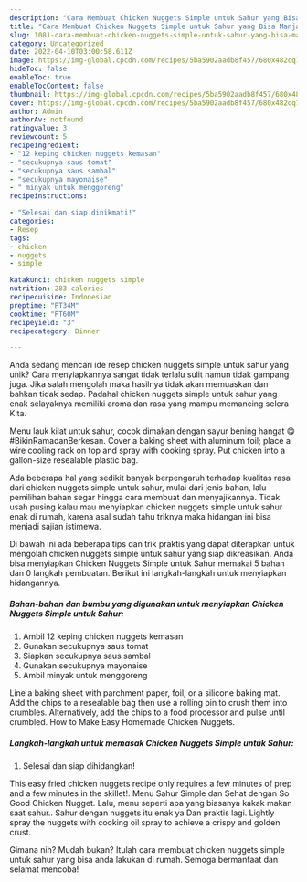 ```yaml
---
description: "Cara Membuat Chicken Nuggets Simple untuk Sahur yang Bisa Manjain Lidah"
title: "Cara Membuat Chicken Nuggets Simple untuk Sahur yang Bisa Manjain Lidah"
slug: 1081-cara-membuat-chicken-nuggets-simple-untuk-sahur-yang-bisa-manjain-lidah
category: Uncategorized
date: 2022-04-10T03:00:58.611Z
image: https://img-global.cpcdn.com/recipes/5ba5902aadb8f457/680x482cq70/chicken-nuggets-simple-untuk-sahur-foto-resep-utama.jpg
hideToc: false
enableToc: true
enableTocContent: false
thumbnail: https://img-global.cpcdn.com/recipes/5ba5902aadb8f457/680x482cq70/chicken-nuggets-simple-untuk-sahur-foto-resep-utama.jpg
cover: https://img-global.cpcdn.com/recipes/5ba5902aadb8f457/680x482cq70/chicken-nuggets-simple-untuk-sahur-foto-resep-utama.jpg
author: Admin
authorAv: notfound
ratingvalue: 3
reviewcount: 5
recipeingredient:
- "12 keping chicken nuggets kemasan"
- "secukupnya saus tomat"
- "secukupnya saus sambal"
- "secukupnya mayonaise"
- " minyak untuk menggoreng"
recipeinstructions:

- "Selesai dan siap dinikmati!"
categories:
- Resep
tags:
- chicken
- nuggets
- simple

katakunci: chicken nuggets simple 
nutrition: 283 calories
recipecuisine: Indonesian
preptime: "PT34M"
cooktime: "PT60M"
recipeyield: "3"
recipecategory: Dinner

---
```





Anda sedang mencari ide resep chicken nuggets simple untuk sahur yang unik? Cara menyiapkannya sangat tidak terlalu sulit namun tidak gampang juga. Jika salah mengolah maka hasilnya tidak akan memuaskan dan bahkan tidak sedap. Padahal chicken nuggets simple untuk sahur yang enak selayaknya memiliki aroma dan rasa yang mampu memancing selera Kita.





Menu lauk kilat untuk sahur, cocok dimakan dengan sayur bening hangat 😋 #BikinRamadanBerkesan. Cover a baking sheet with aluminum foil; place a wire cooling rack on top and spray with cooking spray. Put chicken into a gallon-size resealable plastic bag.

Ada beberapa hal yang sedikit banyak berpengaruh terhadap kualitas rasa dari chicken nuggets simple untuk sahur, mulai dari jenis bahan, lalu pemilihan bahan segar hingga cara membuat dan menyajikannya. Tidak usah pusing kalau mau menyiapkan chicken nuggets simple untuk sahur enak di rumah, karena asal sudah tahu triknya maka hidangan ini bisa menjadi sajian istimewa.






Di bawah ini ada beberapa tips dan trik praktis yang dapat diterapkan untuk mengolah chicken nuggets simple untuk sahur yang siap dikreasikan. Anda bisa menyiapkan Chicken Nuggets Simple untuk Sahur memakai 5 bahan dan 0 langkah pembuatan. Berikut ini langkah-langkah untuk menyiapkan hidangannya.

<!--inarticleads1-->

##### Bahan-bahan dan bumbu yang digunakan untuk menyiapkan Chicken Nuggets Simple untuk Sahur:

1. Ambil 12 keping chicken nuggets kemasan
1. Gunakan secukupnya saus tomat
1. Siapkan secukupnya saus sambal
1. Gunakan secukupnya mayonaise
1. Ambil  minyak untuk menggoreng


Line a baking sheet with parchment paper, foil, or a silicone baking mat. Add the chips to a resealable bag then use a rolling pin to crush them into crumbles. Alternatively, add the chips to a food processor and pulse until crumbled. How to Make Easy Homemade Chicken Nuggets. 

<!--inarticleads2-->

##### Langkah-langkah untuk memasak Chicken Nuggets Simple untuk Sahur:


1. Selesai dan siap dihidangkan!

This easy fried chicken nuggets recipe only requires a few minutes of prep and a few minutes in the skillet!. Menu Sahur Simple dan Sehat dengan So Good Chicken Nugget. Lalu, menu seperti apa yang biasanya kakak makan saat sahur.. Sahur dengan nuggets itu enak ya Dan praktis lagi. Lightly spray the nuggets with cooking oil spray to achieve a crispy and golden crust. 

Gimana nih? Mudah bukan? Itulah cara membuat chicken nuggets simple untuk sahur yang bisa anda lakukan di rumah. Semoga bermanfaat dan selamat mencoba!
